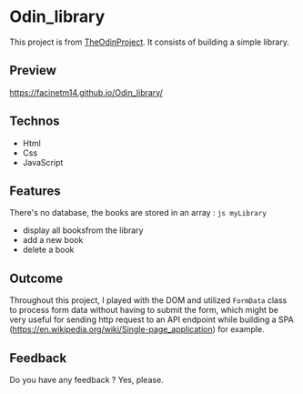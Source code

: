 # Odin_library
This project is from <a href="https://www.theodinproject.com/">TheOdinProject</a>. It consists of building a simple library.

## Preview
https://facinetm14.github.io/Odin_library/

## Technos
<ul>
  <li>Html</li>
  <li>Css</li>
  <li>JavaScript</li>
</ul>

## Features
There's no database, the books are stored in an array : ```js myLibrary```
<ul>
  <li>display all booksfrom the library</li>
  <li>add a new book</li>
  <li>delete a book</li>
</ul>

## Outcome
Throughout this project, I played with the DOM and utilized ```FormData``` class to process form data without having to submit the form, which might be very useful for sending http request to an API endpoint while building a SPA (https://en.wikipedia.org/wiki/Single-page_application) for example. 

## Feedback
Do you have any feedback ? Yes, please.
